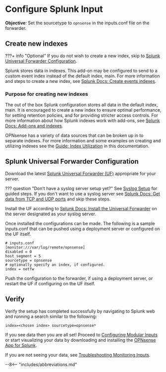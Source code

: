 # Configure Splunk Input

**Objective**: Set the sourcetype to `opnsense` in the inputs.conf file on the forwarder.

## Create new indexes

???+ info "Optional"
    If you do not wish to create a new index, skip to [Splunk Universal Forwarder Configuration](#splunk-universal-forwarder-configuration).

Splunk stores data in indexes. This add-on may be configured to send to a custom event index instead of the default index, main. For more information and steps to create a new index, see [Splunk Docs: Create events indexes](https://docs.splunk.com/Documentation/Splunk/latest/Indexer/Setupmultipleindexes#Create_events_indexes_2).

### Purpose for creating new indexes

The out of the box Splunk configuration stores all data in the default index, main. It is encouraged to create a new index to ensure optimal performance, for setting retention policies, and for providing stricter access controls. For more information about how Splunk indexes work with add-ons, see [Splunk Docs: Add-ons and indexes](https://docs.splunk.com/Documentation/AddOns/released/Overview/Add-onsandindexes).

OPNsense has a variety of data sources that can be broken up in to separate indexes. For more information and some examples on creating and utilizing indexes see the [Guide: Index Utilization](../../../guides/guide-index-utilization) in this documentation.

## Splunk Universal Forwarder Configuration

Download the latest [Splunk Universal Forwarder (UF)](https://www.splunk.com/en_us/download/universal-forwarder.html) appropriate for your server.

??? question "Don't have a syslog server setup yet?"
    See [Syslog Setup](../../../guides/guide-syslog) for guided steps. If you don't want to use a syslog server see [Splunk Docs: Get data from TCP and UDP ports](https://docs.splunk.com/Documentation/Splunk/latest/Data/Monitornetworkports) and skip these steps.

Install the UF according to [Splunk Docs: Install the Universal Forwarder](https://docs.splunk.com/Documentation/Forwarder/latest/Forwarder/Installtheuniversalforwardersoftware) on the server designated as your syslog server.

Once installed the configurations can be made. The following is a sample inputs.conf that can be pushed using a deployment server or configured on the UF itself.

```shell
# inputs.conf
[monitor:///var/log/remote/opnsense]
disabled = 0
host_segment = 5
sourcetype = opnsense
# optionally specify an index, if configured.
index = netfw
```

Push the configuration to the forwarder, if using a deployment server, or restart the UF if configuring on the UF itself.

## Verify

Verify the setup has completed successfully by navigating to Splunk web and running a search similar to the following:

```shell
index=<chosen index> sourcetype=opnsense*
```

If you see data then you are all set! Proceed to [Configuring Modular Inputs](configure-modinput.md) or start visualizing your data by downloading and installing the [OPNsense App for Splunk](https://splunkbase.splunk.com/app/5372).

If you are not seeing your data, see [Troubleshooting Monitoring Inputs](../troubleshooting/troubleshoot-inputs.md).

--8<-- "includes/abbreviations.md"
